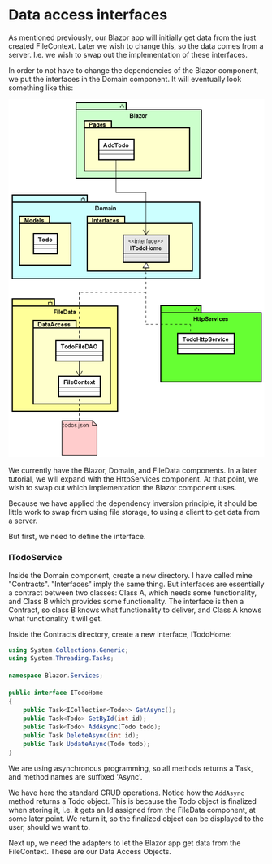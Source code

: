 # Data access interfaces
As mentioned previously, our Blazor app will initially get data from the just created FileContext. 
Later we wish to change this, so the data comes from a server. 
I.e. we wish to swap out the implementation of these interfaces. 

In order to not have to change the dependencies of the Blazor component, we put the interfaces in the Domain component.
It will eventually look something like this:

![img_9.png](Resources/img_9.png)

We currently have the Blazor, Domain, and FileData components. In a later tutorial, we will expand with the HttpServices component. At that point, we wish to swap out which implementation the Blazor component uses.

Because we have applied the dependency inversion principle, 
it should be little work to swap from using file storage, 
to using a client to get data from a server.

But first, we need to define the interface.


### ITodoService
Inside the Domain component, create a new directory. I have called mine "Contracts". "Interfaces" imply the same thing. 
But interfaces are essentially a contract between two classes: Class A, which needs some functionality, and Class B which provides some functionality. 
The interface is then a Contract, so class B knows what functionality to deliver, and Class A knows what functionality it will get. 

Inside the Contracts directory, create a new interface, ITodoHome:

```csharp
using System.Collections.Generic;
using System.Threading.Tasks;

namespace Blazor.Services;

public interface ITodoHome
{
    public Task<ICollection<Todo>> GetAsync();
    public Task<Todo> GetById(int id);
    public Task<Todo> AddAsync(Todo todo);
    public Task DeleteAsync(int id);
    public Task UpdateAsync(Todo todo);
}
```
We are using asynchronous programming, so all methods returns a Task, and method names are suffixed 'Async'.

We have here the standard CRUD operations. Notice how the `AddAsync` method returns a Todo object. This is because the Todo object is finalized when storing it, i.e. it gets an Id assigned from the FileData component, at some later point. We return it, so the finalized object can be displayed to the user, should we want to.

Next up, we need the adapters to let the Blazor app get data from the FileContext. These are our Data Access Objects.